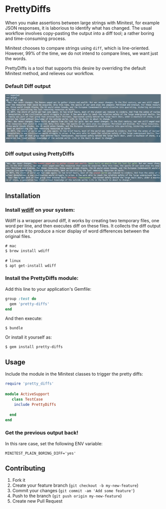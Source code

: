 # PrettyDiffs

When you make assertions between large strings with Minitest, for example JSON responses, it is laborious to identify what has changed. The usual workflow involves copy-pasting the output into a diff tool; a rather boring and time-consuming process.

Minitest chooses to compare strings using `diff`, which is line-oriented. However, 99% of the time, we do not intend to compare lines, we want just the words.

PrettyDiffs is a tool that supports this desire by overriding the default Minitest method, and relieves our workflow.
### Default Diff output
![before](./images/before.png)

### Diff output using PrettyDiffs
![after](./images/after.png)

## Installation

### Install [wdiff](https://www.gnu.org/software/wdiff/) on your system:
Wdiff is a wrapper around diff,  it works by creating two temporary files, one word per line, and then executes diff on these files. It collects the diff output and uses it to produce a nicer display of word differences between the original files.

```
# mac
$ brew install wdiff 

# linux
$ apt get-install wdiff 
```

### Install the PrettyDiffs module:

Add this line to your application's Gemfile:

```ruby
group :test do
  gem 'pretty-diffs'
end
```

And then execute:

```
$ bundle
```

Or install it yourself as:

```
$ gem install pretty-diffs
```

## Usage
Include the module in the Minitest classes to trigger the pretty diffs:

```ruby
require 'pretty_diffs'

module ActiveSupport
   class TestCase
    include PrettyDiffs

  end
end
```

### Get the previous output back!
In this rare case, set the following ENV variable:

```
MINITEST_PLAIN_BORING_DIFF='yes'
```


## Contributing

1. Fork it
2. Create your feature branch (`git checkout -b my-new-feature`)
3. Commit your changes (`git commit -am 'Add some feature'`)
4. Push to the branch (`git push origin my-new-feature`)
5. Create new Pull Request
